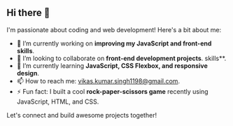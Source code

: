 ## Hi there 👋

I'm passionate about coding and web development! Here's a bit about me:

- 🔭 I’m currently working on **improving my JavaScript and front-end skills**.
- 👯 I’m looking to collaborate on **front-end development projects**.
skills**.
- 🌱 I’m currently learning **JavaScript, CSS Flexbox, and responsive design**.
- 📫 How to reach me: vikas.kumar.singh1198@gmail.com.
- ⚡ Fun fact: I built a cool **rock-paper-scissors game** recently using JavaScript, HTML, and CSS.



Let's connect and build awesome projects together!
